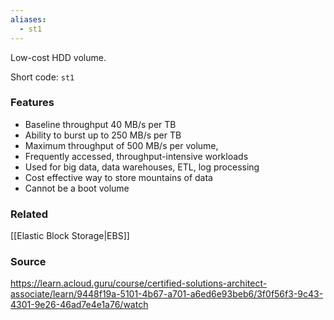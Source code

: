 ```yaml
---
aliases:
  - st1
---
```

Low-cost HDD volume.

Short code: `st1`
### Features
* Baseline throughput 40 MB/s per TB
* Ability to burst up to 250 MB/s per TB
* Maximum throughput of 500 MB/s per volume,
* Frequently accessed, throughput-intensive workloads
* Used for big data, data warehouses, ETL, log processing
* Cost effective way to store mountains of data
* Cannot be a boot volume
### Related
[[Elastic Block Storage|EBS]]
### Source
https://learn.acloud.guru/course/certified-solutions-architect-associate/learn/9448f19a-5101-4b67-a701-a6ed6e93beb6/3f0f56f3-9c43-4301-9e26-46ad7e4e1a76/watch